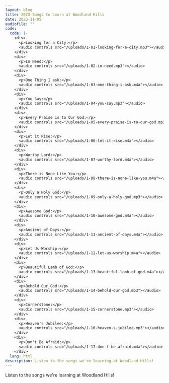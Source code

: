 ```yaml
---
layout: blog
title: 2023 Songs to Learn at Woodland Hills
date: 2023-11-05
audiofile: ""
code:
  code: |-
    <div>
      <p>Looking for a City:</p>
      <audio controls src="/uploads/1-01-looking-for-a-city.mp3"></audio>
    </div>
    <div>
      <p>In Need:</p>
      <audio controls src="/uploads/1-02-in-need.mp3"></audio>
    </div>
    <div>
      <p>One Thing I ask:</p>
      <audio controls src="/uploads/1-03-one-thing-i-ask.m4a"></audio>
    </div>
    <div>
      <p>You Say:</p>
      <audio controls src="/uploads/1-04-you-say.mp3"></audio>
    </div>
    <div>
      <p>Every Praise is to Our God:</p>
      <audio controls src="/uploads/1-05-every-praise-is-to-our-god.mp3"></audio>
    </div>
    <div>
      <p>Let it Rise:</p>
      <audio controls src="/uploads/1-06-let-it-rise.m4a"></audio>
    </div>
    <div>
      <p>Worthy Lord:</p>
      <audio controls src="/uploads/1-07-worthy-lord.m4a"></audio>
    </div>
    <div>
      <p>There is None Like You:</p>
      <audio controls src="/uploads/1-08-there-is-none-like-you.m4a"></audio>
    </div>
    <div>
      <p>Only a Holy God:</p>
      <audio controls src="/uploads/1-09-only-a-holy-god.mp3"></audio>
    </div>
    <div>
      <p>Awesome God:</p>
      <audio controls src="/uploads/1-10-awesome-god.m4a"></audio>
    </div>
    <div>
      <p>Ancient of Days:</p>
      <audio controls src="/uploads/1-11-ancient-of-days.m4a"></audio>
    </div>
    <div>
      <p>Let Us Worship:</p>
      <audio controls src="/uploads/1-12-let-us-worship.m4a"></audio>
    </div>
    <div>
      <p>Beautiful Lamb of God:</p>
      <audio controls src="/uploads/1-13-beautiful-lamb-of-god.m4a"></audio>
    </div>
    <div>
      <p>Behold Our God:</p>
      <audio controls src="/uploads/1-14-behold-our-god.mp3"></audio>
    </div>
    <div>
      <p>Cornerstone:</p>
      <audio controls src="/uploads/1-15-cornerstone.mp3"></audio>
    </div>
    <div>
      <p>Heaven's Jubilee:</p>
      <audio controls src="/uploads/1-16-heaven-s-jubilee.mp3"></audio>
    </div>
    <div>
      <p>Don't Be Afraid:</p>
      <audio controls src="/uploads/1-17-don-t-be-afraid.m4a"></audio>
    </div>
  lang: html
description: Listen to the songs we're learning at Woodland Hills!
---
```


Listen to the songs we're learning at Woodland Hills!
